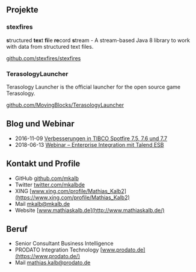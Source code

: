 ## Projekte

### stexfires
**s**tructured **tex**t **fi**le **re**cord **s**tream - A stream-based Java 8 library to work with data from structured text files.

[github.com/stexfires/stexfires](https://github.com/stexfires/stexfires)

### TerasologyLauncher
Terasology Launcher is the official launcher for the open source game Terasology.

[github.com/MovingBlocks/TerasologyLauncher](https://github.com/MovingBlocks/TerasologyLauncher)

## Blog und Webinar
* 2016-11-09 [Verbesserungen in TIBCO Spotfire 7.5, 7.6 und 7.7](https://www.prodato.de/verbesserungen-in-spotfire/)
* 2018-06-13 [Webinar – Enterprise Integration mit Talend ESB](https://www.prodato.de/18-06-13-webinar-enterprise-integration-mit-talend-esb/)

## Kontakt und Profile ##
* GitHub [github.com/mkalb](https://github.com/mkalb)
* Twitter [twitter.com/mkalbde](https://twitter.com/mkalbde)
* XING [www.xing.com/profile/Mathias_Kalb2](https://www.xing.com/profile/Mathias_Kalb2)
* Mail [mkalb@mkalb.de](mailto:mkalb@mkalb.de)
* Website [www.mathiaskalb.de](http://www.mathiaskalb.de/)

## Beruf
* Senior Consultant Business Intelligence
* PRODATO Integration Technology [www.prodato.de](https://www.prodato.de/)
* Mail [mathias.kalb@prodato.de](mailto:mathias.kalb@prodato.de)
